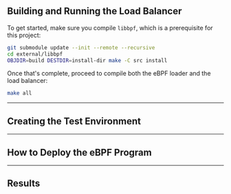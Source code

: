 ## Building and Running the Load Balancer

To get started, make sure you compile `libbpf`, which is a prerequisite for this project:

```bash
git submodule update --init --remote --recursive
cd external/libbpf
OBJDIR=build DESTDIR=install-dir make -C src install
```

Once that's complete, proceed to compile both the eBPF loader and the load balancer:

```bash
make all
```

---

## Creating the Test Environment


---

## How to  Deploy the eBPF Program


---

##  Results


